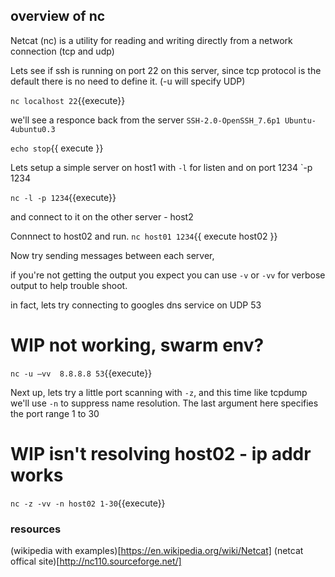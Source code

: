 ## overview of nc

Netcat (nc) is a utility for reading and writing directly from a network connection (tcp and udp)

Lets see if ssh is running on port 22 on this server, since tcp protocol is the default there is no need to define it. (-u will specify UDP)

`nc localhost 22`{{execute}}

we'll see a responce back from the server `SSH-2.0-OpenSSH_7.6p1 Ubuntu-4ubuntu0.3` 

`echo stop`{{ execute }}



Lets setup a simple server on host1 with `-l` for listen and on port 1234 `-p 1234

`nc -l -p 1234`{{execute}}

and connect to it on the other server - host2

Connnect to host02 and run.
`nc host01 1234`{{ execute host02 }}

Now try sending messages between each server, 

if you're not getting the output you expect you can use `-v` or `-vv` for verbose output to help trouble shoot.

in fact, lets try connecting to  googles dns service on UDP 53
# WIP not working, swarm env?
`nc -u –vv  8.8.8.8 53`{{execute}}

Next up, lets try a little port scanning with `-z`, and this time like tcpdump we'll use `-n` to suppress name resolution. The last argument here specifies the port range 1 to 30
# WIP isn't resolving host02 - ip addr works
`nc -z -vv -n host02 1-30`{{execute}}


### resources

(wikipedia with examples)[https://en.wikipedia.org/wiki/Netcat]
(netcat offical site)[http://nc110.sourceforge.net/]
